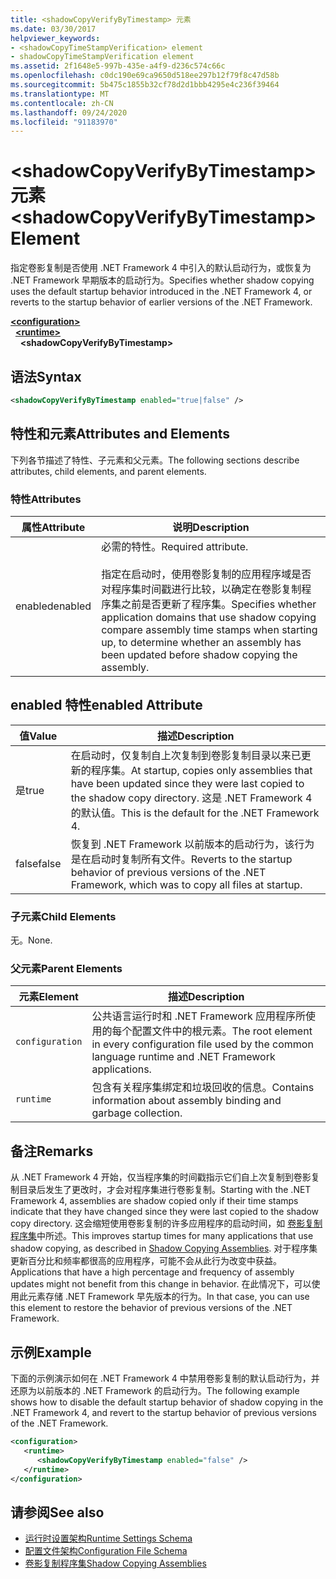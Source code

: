 ```yaml
---
title: <shadowCopyVerifyByTimestamp> 元素
ms.date: 03/30/2017
helpviewer_keywords:
- <shadowCopyTimeStampVerification> element
- shadowCopyTimeStampVerification element
ms.assetid: 2f1648e5-997b-435e-a4f9-d236c574c66c
ms.openlocfilehash: c0dc190e69ca9650d518ee297b12f79f8c47d58b
ms.sourcegitcommit: 5b475c1855b32cf78d2d1bbb4295e4c236f39464
ms.translationtype: MT
ms.contentlocale: zh-CN
ms.lasthandoff: 09/24/2020
ms.locfileid: "91183970"
---
```

# <a name="shadowcopyverifybytimestamp-element"></a><span data-ttu-id="34cdc-102">\<shadowCopyVerifyByTimestamp> 元素</span><span class="sxs-lookup"><span data-stu-id="34cdc-102">\<shadowCopyVerifyByTimestamp> Element</span></span>

<span data-ttu-id="34cdc-103">指定卷影复制是否使用 .NET Framework 4 中引入的默认启动行为，或恢复为 .NET Framework 早期版本的启动行为。</span><span class="sxs-lookup"><span data-stu-id="34cdc-103">Specifies whether shadow copying uses the default startup behavior introduced in the .NET Framework 4, or reverts to the startup behavior of earlier versions of the .NET Framework.</span></span>  
  
[**\<configuration>**](../configuration-element.md)\
&nbsp;&nbsp;[**\<runtime>**](runtime-element.md)\
&nbsp;&nbsp;&nbsp;&nbsp;**\<shadowCopyVerifyByTimestamp>**  
  
## <a name="syntax"></a><span data-ttu-id="34cdc-104">语法</span><span class="sxs-lookup"><span data-stu-id="34cdc-104">Syntax</span></span>  
  
```xml  
<shadowCopyVerifyByTimestamp enabled="true|false" />  
```  
  
## <a name="attributes-and-elements"></a><span data-ttu-id="34cdc-105">特性和元素</span><span class="sxs-lookup"><span data-stu-id="34cdc-105">Attributes and Elements</span></span>  

 <span data-ttu-id="34cdc-106">下列各节描述了特性、子元素和父元素。</span><span class="sxs-lookup"><span data-stu-id="34cdc-106">The following sections describe attributes, child elements, and parent elements.</span></span>  
  
### <a name="attributes"></a><span data-ttu-id="34cdc-107">特性</span><span class="sxs-lookup"><span data-stu-id="34cdc-107">Attributes</span></span>  
  
|<span data-ttu-id="34cdc-108">属性</span><span class="sxs-lookup"><span data-stu-id="34cdc-108">Attribute</span></span>|<span data-ttu-id="34cdc-109">说明</span><span class="sxs-lookup"><span data-stu-id="34cdc-109">Description</span></span>|  
|---------------|-----------------|  
|<span data-ttu-id="34cdc-110">enabled</span><span class="sxs-lookup"><span data-stu-id="34cdc-110">enabled</span></span>|<span data-ttu-id="34cdc-111">必需的特性。</span><span class="sxs-lookup"><span data-stu-id="34cdc-111">Required attribute.</span></span><br /><br /> <span data-ttu-id="34cdc-112">指定在启动时，使用卷影复制的应用程序域是否对程序集时间戳进行比较，以确定在卷影复制程序集之前是否更新了程序集。</span><span class="sxs-lookup"><span data-stu-id="34cdc-112">Specifies whether application domains that use shadow copying compare assembly time stamps when starting up, to determine whether an assembly has been updated before shadow copying the assembly.</span></span>|  
  
## <a name="enabled-attribute"></a><span data-ttu-id="34cdc-113">enabled 特性</span><span class="sxs-lookup"><span data-stu-id="34cdc-113">enabled Attribute</span></span>  
  
|<span data-ttu-id="34cdc-114">值</span><span class="sxs-lookup"><span data-stu-id="34cdc-114">Value</span></span>|<span data-ttu-id="34cdc-115">描述</span><span class="sxs-lookup"><span data-stu-id="34cdc-115">Description</span></span>|  
|-----------|-----------------|  
|<span data-ttu-id="34cdc-116">是</span><span class="sxs-lookup"><span data-stu-id="34cdc-116">true</span></span>|<span data-ttu-id="34cdc-117">在启动时，仅复制自上次复制到卷影复制目录以来已更新的程序集。</span><span class="sxs-lookup"><span data-stu-id="34cdc-117">At startup, copies only assemblies that have been updated since they were last copied to the shadow copy directory.</span></span> <span data-ttu-id="34cdc-118">这是 .NET Framework 4 的默认值。</span><span class="sxs-lookup"><span data-stu-id="34cdc-118">This is the default for the .NET Framework 4.</span></span>|  
|<span data-ttu-id="34cdc-119">false</span><span class="sxs-lookup"><span data-stu-id="34cdc-119">false</span></span>|<span data-ttu-id="34cdc-120">恢复到 .NET Framework 以前版本的启动行为，该行为是在启动时复制所有文件。</span><span class="sxs-lookup"><span data-stu-id="34cdc-120">Reverts to the startup behavior of previous versions of the .NET Framework, which was to copy all files at startup.</span></span>|  
  
### <a name="child-elements"></a><span data-ttu-id="34cdc-121">子元素</span><span class="sxs-lookup"><span data-stu-id="34cdc-121">Child Elements</span></span>  

 <span data-ttu-id="34cdc-122">无。</span><span class="sxs-lookup"><span data-stu-id="34cdc-122">None.</span></span>  
  
### <a name="parent-elements"></a><span data-ttu-id="34cdc-123">父元素</span><span class="sxs-lookup"><span data-stu-id="34cdc-123">Parent Elements</span></span>  
  
|<span data-ttu-id="34cdc-124">元素</span><span class="sxs-lookup"><span data-stu-id="34cdc-124">Element</span></span>|<span data-ttu-id="34cdc-125">描述</span><span class="sxs-lookup"><span data-stu-id="34cdc-125">Description</span></span>|  
|-------------|-----------------|  
|`configuration`|<span data-ttu-id="34cdc-126">公共语言运行时和 .NET Framework 应用程序所使用的每个配置文件中的根元素。</span><span class="sxs-lookup"><span data-stu-id="34cdc-126">The root element in every configuration file used by the common language runtime and .NET Framework applications.</span></span>|  
|`runtime`|<span data-ttu-id="34cdc-127">包含有关程序集绑定和垃圾回收的信息。</span><span class="sxs-lookup"><span data-stu-id="34cdc-127">Contains information about assembly binding and garbage collection.</span></span>|  
  
## <a name="remarks"></a><span data-ttu-id="34cdc-128">备注</span><span class="sxs-lookup"><span data-stu-id="34cdc-128">Remarks</span></span>  

 <span data-ttu-id="34cdc-129">从 .NET Framework 4 开始，仅当程序集的时间戳指示它们自上次复制到卷影复制目录后发生了更改时，才会对程序集进行卷影复制。</span><span class="sxs-lookup"><span data-stu-id="34cdc-129">Starting with the .NET Framework 4, assemblies are shadow copied only if their time stamps indicate that they have changed since they were last copied to the shadow copy directory.</span></span> <span data-ttu-id="34cdc-130">这会缩短使用卷影复制的许多应用程序的启动时间，如 [卷影复制程序集](../../../app-domains/shadow-copy-assemblies.md)中所述。</span><span class="sxs-lookup"><span data-stu-id="34cdc-130">This improves startup times for many applications that use shadow copying, as described in [Shadow Copying Assemblies](../../../app-domains/shadow-copy-assemblies.md).</span></span> <span data-ttu-id="34cdc-131">对于程序集更新百分比和频率都很高的应用程序，可能不会从此行为改变中获益。</span><span class="sxs-lookup"><span data-stu-id="34cdc-131">Applications that have a high percentage and frequency of assembly updates might not benefit from this change in behavior.</span></span> <span data-ttu-id="34cdc-132">在此情况下，可以使用此元素存储 .NET Framework 早先版本的行为。</span><span class="sxs-lookup"><span data-stu-id="34cdc-132">In that case, you can use this element to restore the behavior of previous versions of the .NET Framework.</span></span>  
  
## <a name="example"></a><span data-ttu-id="34cdc-133">示例</span><span class="sxs-lookup"><span data-stu-id="34cdc-133">Example</span></span>  

 <span data-ttu-id="34cdc-134">下面的示例演示如何在 .NET Framework 4 中禁用卷影复制的默认启动行为，并还原为以前版本的 .NET Framework 的启动行为。</span><span class="sxs-lookup"><span data-stu-id="34cdc-134">The following example shows how to disable the default startup behavior of shadow copying in the .NET Framework 4, and revert to the startup behavior of previous versions of the .NET Framework.</span></span>  
  
```xml  
<configuration>  
   <runtime>  
      <shadowCopyVerifyByTimestamp enabled="false" />  
   </runtime>  
</configuration>  
```  
  
## <a name="see-also"></a><span data-ttu-id="34cdc-135">请参阅</span><span class="sxs-lookup"><span data-stu-id="34cdc-135">See also</span></span>

- [<span data-ttu-id="34cdc-136">运行时设置架构</span><span class="sxs-lookup"><span data-stu-id="34cdc-136">Runtime Settings Schema</span></span>](index.md)
- [<span data-ttu-id="34cdc-137">配置文件架构</span><span class="sxs-lookup"><span data-stu-id="34cdc-137">Configuration File Schema</span></span>](../index.md)
- [<span data-ttu-id="34cdc-138">卷影复制程序集</span><span class="sxs-lookup"><span data-stu-id="34cdc-138">Shadow Copying Assemblies</span></span>](../../../app-domains/shadow-copy-assemblies.md)

